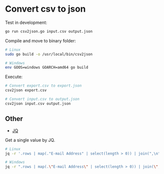# Convert csv to json

Test in development:

```bash
go run csv2json.go input.csv output.json
```

Compile and move to binary folder:

```bash
# Linux
sudo go build -o /usr/local/bin/csv2json

# Windows
env GOOS=windows GOARCH=amd64 go build
```

Execute:

```bash
# Convert export.csv to export.json
csv2json export.csv

# Convert input.csv to output.json
csv2json input.csv output.json
```

## Other

* [JQ](https://stedolan.github.io/jq/download/)

Get a single value by JQ.

```bash
# Linux
jq -r '.rows | map(."E-mail Address" | select(length > 0)) | join(",\n")' input.json > email.txt

# Windows
jq -r ".rows | map(.\"E-mail Address\" | select(length > 0)) | join(\",\n\")" input.json > email.txt
```
